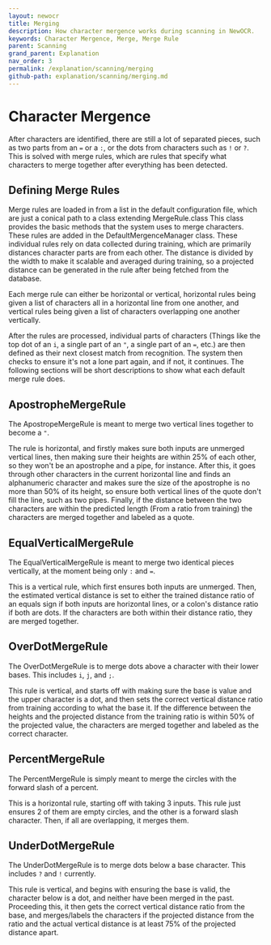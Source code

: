 ```yaml
---
layout: newocr
title: Merging
description: How character mergence works during scanning in NewOCR.
keywords: Character Mergence, Merge, Merge Rule
parent: Scanning
grand_parent: Explanation
nav_order: 3
permalink: /explanation/scanning/merging
github-path: explanation/scanning/merging.md
---
```


# Character Mergence

After characters are identified, there are still a lot of separated pieces, such as two parts from an `=` or a `:`, or the dots from characters such as `!` or `?`. This is solved with merge rules, which are rules that specify what characters to merge together after everything has been detected.

## Defining Merge Rules

Merge rules are loaded in from <src data-gh="https://github.com/MSPaintIDE/NewOCR/blob/2dcf3f19c218e233943dbaf12361f54eea8bb472/src/main/resources/fonts/Default.conf#L42-L46">a list in the default configuration file,</src> which are just a conical path to a class extending <src data-gh="https://github.com/MSPaintIDE/NewOCR/blob/2dcf3f19c218e233943dbaf12361f54eea8bb472/src/main/java/com/uddernetworks/newocr/recognition/mergence/MergeRule.java">MergeRule.class</src> This class provides the basic methods that the system uses to merge characters. These rules are added in the <src data-gh="https://github.com/MSPaintIDE/NewOCR/blob/2dcf3f19c218e233943dbaf12361f54eea8bb472/src/main/java/com/uddernetworks/newocr/recognition/mergence/DefaultMergenceManager.java">DefaultMergenceManager</src> class. These individual rules rely on data collected during training, which are primarily distances character parts are from each other. The distance is divided by the width to make it scalable and averaged during training, so a projected distance can be generated in the rule after being fetched from the database.

Each merge rule can either be horizontal or vertical, <src data-gh="https://github.com/MSPaintIDE/NewOCR/blob/2dcf3f19c218e233943dbaf12361f54eea8bb472/src/main/java/com/uddernetworks/newocr/recognition/mergence/DefaultMergenceManager.java#L67-L69">horizontal rules being given a list of characters all in a horizontal line from one another, and vertical rules being given a list of characters overlapping one another vertically.</src>

<src data-gh="https://github.com/MSPaintIDE/NewOCR/blob/2dcf3f19c218e233943dbaf12361f54eea8bb472/src/main/java/com/uddernetworks/newocr/recognition/mergence/DefaultMergenceManager.java#L81-L101">After the rules are processed, individual parts of characters (Things like the top dot of an `i`, a single part of an `"`, a single part of an `=`, etc.) are then defined as their next closest match from recognition. The system then checks to ensure it's not a lone part again, and if not, it continues.</src> The following sections will be short descriptions to show what each default merge rule does.

## ApostropheMergeRule

The <src data-gh="https://github.com/MSPaintIDE/NewOCR/blob/2dcf3f19c218e233943dbaf12361f54eea8bb472/src/main/java/com/uddernetworks/newocr/recognition/mergence/rules/ApostropheMergeRule.java">ApostropeMergeRule</src> is meant to merge two vertical lines together to become a `"`.

The rule is horizontal, and firstly <src data-gh="https://github.com/MSPaintIDE/NewOCR/blob/2dcf3f19c218e233943dbaf12361f54eea8bb472/src/main/java/com/uddernetworks/newocr/recognition/mergence/rules/ApostropheMergeRule.java#L49-L66">makes sure both inputs are unmerged vertical lines, then making sure their heights are within 25% of each other, so they won't be an apostrophe and a pipe, for instance.</src> <src data-gh="https://github.com/MSPaintIDE/NewOCR/blob/2dcf3f19c218e233943dbaf12361f54eea8bb472/src/main/java/com/uddernetworks/newocr/recognition/mergence/rules/ApostropheMergeRule.java#L70-L82">After this, it goes through other characters in the current horizontal line and finds an alphanumeric character and makes sure the size of the apostrophe is no more than 50% of its height, so ensure both vertical lines of the quote don't fill the line, such as two pipes.</src> <src data-gh="https://github.com/MSPaintIDE/NewOCR/blob/2dcf3f19c218e233943dbaf12361f54eea8bb472/src/main/java/com/uddernetworks/newocr/recognition/mergence/rules/ApostropheMergeRule.java#L84-L92">Finally, if the distance between the two characters are within the predicted length (From a ratio from training) the characters are merged together and labeled as a quote.</src>

## EqualVerticalMergeRule

The <src data-gh="https://github.com/MSPaintIDE/NewOCR/blob/2dcf3f19c218e233943dbaf12361f54eea8bb472/src/main/java/com/uddernetworks/newocr/recognition/mergence/rules/EqualVerticalMergeRule.java">EqualVerticalMergeRule</src> is meant to merge two identical pieces vertically, at the moment being only `:` and `=`.

This is a vertical rule, which first <src data-gh="https://github.com/MSPaintIDE/NewOCR/blob/2dcf3f19c218e233943dbaf12361f54eea8bb472/src/main/java/com/uddernetworks/newocr/recognition/mergence/rules/EqualVerticalMergeRule.java#L52-L61">ensures both inputs are unmerged.</src> <src data-gh="https://github.com/MSPaintIDE/NewOCR/blob/2dcf3f19c218e233943dbaf12361f54eea8bb472/src/main/java/com/uddernetworks/newocr/recognition/mergence/rules/EqualVerticalMergeRule.java#L68-L87">Then, the estimated vertical distance is set to either the trained distance ratio of an equals sign if both inputs are horizontal lines, or a colon's distance ratio if both are dots. If the characters are both within their distance ratio, they are merged together.</src>

## OverDotMergeRule

The <src data-gh="https://github.com/MSPaintIDE/NewOCR/blob/2dcf3f19c218e233943dbaf12361f54eea8bb472/src/main/java/com/uddernetworks/newocr/recognition/mergence/rules/OverDotMergeRule.java">OverDotMergeRule</src> is to merge dots above a character with their lower bases. This includes `i`, `j`, and `;`.

This rule is vertical, and starts off with <src data-gh="https://github.com/MSPaintIDE/NewOCR/blob/2dcf3f19c218e233943dbaf12361f54eea8bb472/src/main/java/com/uddernetworks/newocr/recognition/mergence/rules/OverDotMergeRule.java#L54-L86">making sure the base is value and the upper character is a dot, and then sets the correct vertical distance ratio from training according to what the base it.</src> <src data-gh="https://github.com/MSPaintIDE/NewOCR/blob/2dcf3f19c218e233943dbaf12361f54eea8bb472/src/main/java/com/uddernetworks/newocr/recognition/mergence/rules/OverDotMergeRule.java#L88-L109">If the difference between the heights and the projected distance from the training ratio is within 50% of the projected value, the characters are merged together and labeled as the correct character.</src>

## PercentMergeRule

The <src data-gh="https://github.com/MSPaintIDE/NewOCR/blob/2dcf3f19c218e233943dbaf12361f54eea8bb472/src/main/java/com/uddernetworks/newocr/recognition/mergence/rules/PercentMergeRule.java">PercentMergeRule</src> is simply meant to merge the circles with the forward slash of a percent.

This is a horizontal rule, <src data-gh="https://github.com/MSPaintIDE/NewOCR/blob/2dcf3f19c218e233943dbaf12361f54eea8bb472/src/main/java/com/uddernetworks/newocr/recognition/mergence/rules/PercentMergeRule.java#L40-L66">starting off with taking 3 inputs. This rule just ensures 2 of them are empty circles, and the other is a forward slash character. Then, if all are overlapping, it merges them.</src>

## UnderDotMergeRule

The <src data-gh="https://github.com/MSPaintIDE/NewOCR/blob/2dcf3f19c218e233943dbaf12361f54eea8bb472/src/main/java/com/uddernetworks/newocr/recognition/mergence/rules/UnderDotMergeRule.java">UnderDotMergeRule</src> is to merge dots below a base character. This includes `?` and `!` currently.

This rule is vertical, and begins with <src data-gh="https://github.com/MSPaintIDE/NewOCR/blob/2dcf3f19c218e233943dbaf12361f54eea8bb472/src/main/java/com/uddernetworks/newocr/recognition/mergence/rules/UnderDotMergeRule.java#L54-L68">ensuring the base is valid, the character below is a dot, and neither have been merged in the past.</src> Proceeding this, <src data-gh="https://github.com/MSPaintIDE/NewOCR/blob/2dcf3f19c218e233943dbaf12361f54eea8bb472/src/main/java/com/uddernetworks/newocr/recognition/mergence/rules/UnderDotMergeRule.java#L70-L88">it then gets the correct vertical distance ratio from the base, and merges/labels the characters if the projected distance from the ratio and the actual vertical distance is at least 75% of the projected distance apart.</src>